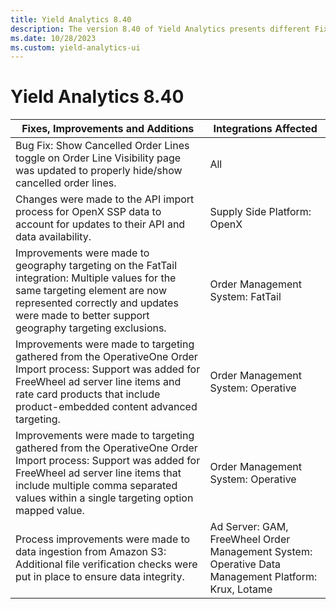 ```yaml
---
title: Yield Analytics 8.40
description: The version 8.40 of Yield Analytics presents different Fixes, Improvements, Additions and the Integrations Affected in a tabular form.
ms.date: 10/28/2023
ms.custom: yield-analytics-ui
---
```


# Yield Analytics 8.40

| Fixes, Improvements and Additions | Integrations Affected |
|--|--|
| Bug Fix: Show Cancelled Order Lines toggle on Order Line Visibility page was updated to properly hide/show cancelled order lines. | All |
| Changes were made to the API import process for OpenX SSP data to account for updates to their API and data availability. | Supply Side Platform: OpenX |
| Improvements were made to geography targeting on the FatTail integration: Multiple values for the same targeting element are now represented correctly and updates were made to better support geography targeting exclusions. | Order Management System: FatTail |
| Improvements were made to targeting gathered from the OperativeOne Order Import process: Support was added for FreeWheel ad server line items and rate card products that include product-embedded content advanced targeting. | Order Management System: Operative |
| Improvements were made to targeting gathered from the OperativeOne Order Import process: Support was added for FreeWheel ad server line items that include multiple comma separated values within a single targeting option mapped value. | Order Management System: Operative |
| Process improvements were made to data ingestion from Amazon S3: Additional file verification checks were put in place to ensure data integrity. | Ad Server: GAM, FreeWheel Order Management System: Operative Data Management Platform: Krux, Lotame |
